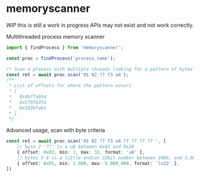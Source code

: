 # memoryscanner

*WIP* this is still a work in progress APIs may not exist and not work correctly.

Multithreaded process memory scanner

```typescript
import { findProcess } from 'memoryscanner';

const proc = findProcess('process_name');

/* Scan a process with multiple threads looking for a pattern of bytes*/
const ret = await proc.scan('01 02 ?? f3 a4');
/**
 * List of offsets for where the pattern occurs
 * [
 *   0x4bffa03d
 *   0x5f0763fa
 *   0x1030fa61
 * ]
 */

```

Advanced usage, scan with byte criteria

```typescript
const ret = await proc.scan('01 02 ?? f3 a4 ?? ?? ?? ?? ', [
    // byte 2 '??' is a u8 between 0x01 and 0x20
    { offset: 0x02, min: 1, max: 32, format: 'u8' },
    // bytes 5-8 is a little endian 32bit number between 1000, and 5,000,000
    { offset: 0x05, min: 1_000, max: 5_000_000, format: 'lu32' },
])
```